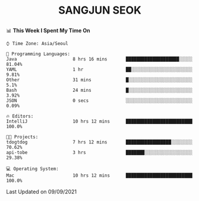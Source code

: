 <h1>
 <p align="center">
   SANGJUN SEOK
 </p>
</h1>

<!--START_SECTION:waka-->
📊 **This Week I Spent My Time On** 

```text
⌚︎ Time Zone: Asia/Seoul

💬 Programming Languages: 
Java                     8 hrs 16 mins       ████████████████████░░░░░   81.04% 
YAML                     1 hr                ██░░░░░░░░░░░░░░░░░░░░░░░   9.81% 
Other                    31 mins             █░░░░░░░░░░░░░░░░░░░░░░░░   5.1% 
Bash                     24 mins             █░░░░░░░░░░░░░░░░░░░░░░░░   3.92% 
JSON                     0 secs              ░░░░░░░░░░░░░░░░░░░░░░░░░   0.09%

🔥 Editors: 
IntelliJ                 10 hrs 12 mins      █████████████████████████   100.0%

🐱‍💻 Projects: 
tdogtdog                 7 hrs 12 mins       █████████████████░░░░░░░░   70.62% 
api-tobe                 3 hrs               ███████░░░░░░░░░░░░░░░░░░   29.38%

💻 Operating System: 
Mac                      10 hrs 12 mins      █████████████████████████   100.0%

```


 Last Updated on 09/09/2021
<!--END_SECTION:waka-->
